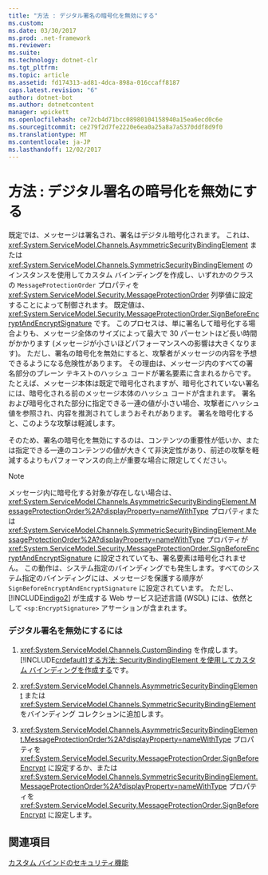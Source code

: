 ```yaml
---
title: "方法 : デジタル署名の暗号化を無効にする"
ms.custom: 
ms.date: 03/30/2017
ms.prod: .net-framework
ms.reviewer: 
ms.suite: 
ms.technology: dotnet-clr
ms.tgt_pltfrm: 
ms.topic: article
ms.assetid: fd174313-ad81-4dca-898a-016ccaff8187
caps.latest.revision: "6"
author: dotnet-bot
ms.author: dotnetcontent
manager: wpickett
ms.openlocfilehash: ce72cb4d71bcc08980104158940a15ea6ecd0c6e
ms.sourcegitcommit: ce279f2d7fe2220e6ea0a25a8a7a5370ddf8d9f0
ms.translationtype: MT
ms.contentlocale: ja-JP
ms.lasthandoff: 12/02/2017
---
```

# <a name="how-to-disable-encryption-of-digital-signatures"></a>方法 : デジタル署名の暗号化を無効にする
既定では、メッセージは署名され、署名はデジタル暗号化されます。 これは、<xref:System.ServiceModel.Channels.AsymmetricSecurityBindingElement> または <xref:System.ServiceModel.Channels.SymmetricSecurityBindingElement> のインスタンスを使用してカスタム バインディングを作成し、いずれかのクラスの `MessageProtectionOrder` プロパティを <xref:System.ServiceModel.Security.MessageProtectionOrder> 列挙値に設定することによって制御されます。 既定値は、<xref:System.ServiceModel.Security.MessageProtectionOrder.SignBeforeEncryptAndEncryptSignature> です。 このプロセスは、単に署名して暗号化する場合よりも、メッセージ全体のサイズによって最大で 30 パーセントほど長い時間がかかります (メッセージが小さいほどパフォーマンスへの影響は大きくなります)。 ただし、署名の暗号化を無効にすると、攻撃者がメッセージの内容を予想できるようになる危険性があります。 その理由は、メッセージ内のすべての署名部分のプレーン テキストのハッシュ コードが署名要素に含まれるからです。 たとえば、メッセージ本体は既定で暗号化されますが、暗号化されていない署名には、暗号化される前のメッセージ本体のハッシュ コードが含まれます。 署名および暗号化された部分に指定できる一連の値が小さい場合、攻撃者にハッシュ値を参照され、内容を推測されてしまうおそれがあります。 署名を暗号化すると、このような攻撃は軽減します。  
  
 そのため、署名の暗号化を無効にするのは、コンテンツの重要性が低いか、または指定できる一連のコンテンツの値が大きくて非決定性があり、前述の攻撃を軽減するよりもパフォーマンスの向上が重要な場合に限定してください。  
  
> [!NOTE]
>  メッセージ内に暗号化する対象が存在しない場合は、<xref:System.ServiceModel.Channels.AsymmetricSecurityBindingElement.MessageProtectionOrder%2A?displayProperty=nameWithType> プロパティまたは <xref:System.ServiceModel.Channels.SymmetricSecurityBindingElement.MessageProtectionOrder%2A?displayProperty=nameWithType> プロパティが <xref:System.ServiceModel.Security.MessageProtectionOrder.SignBeforeEncryptAndEncryptSignature> に設定されていても、署名要素は暗号化されません。 この動作は、システム指定のバインディングでも発生します。すべてのシステム指定のバインディングには、メッセージを保護する順序が `SignBeforeEncryptAndEncryptSignature` に設定されています。 ただし、[!INCLUDE[indigo2](../../../../includes/indigo2-md.md)] が生成する Web サービス記述言語 (WSDL) には、依然として `<sp:EncryptSignature>` アサーションが含まれます。  
  
### <a name="to-disable-digital-signing"></a>デジタル署名を無効にするには  
  
1.  <xref:System.ServiceModel.Channels.CustomBinding> を作成します。 [!INCLUDE[crdefault](../../../../includes/crdefault-md.md)][する方法: SecurityBindingElement を使用してカスタム バインディングを作成する](../../../../docs/framework/wcf/feature-details/how-to-create-a-custom-binding-using-the-securitybindingelement.md)です。  
  
2.  <xref:System.ServiceModel.Channels.AsymmetricSecurityBindingElement> または <xref:System.ServiceModel.Channels.SymmetricSecurityBindingElement> をバインディング コレクションに追加します。  
  
3.  <xref:System.ServiceModel.Channels.AsymmetricSecurityBindingElement.MessageProtectionOrder%2A?displayProperty=nameWithType> プロパティを <xref:System.ServiceModel.Security.MessageProtectionOrder.SignBeforeEncrypt> に設定するか、または <xref:System.ServiceModel.Channels.SymmetricSecurityBindingElement.MessageProtectionOrder%2A?displayProperty=nameWithType> プロパティを <xref:System.ServiceModel.Security.MessageProtectionOrder.SignBeforeEncrypt> に設定します。  
  
## <a name="see-also"></a>関連項目  
 [カスタム バインドのセキュリティ機能](../../../../docs/framework/wcf/feature-details/security-capabilities-with-custom-bindings.md)

